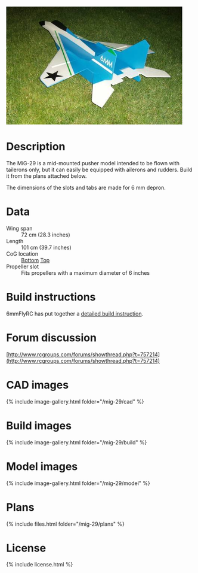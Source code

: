 ![MiG-29 Fulcrum](./09.jpg)

# Description

The MiG-29 is a mid-mounted pusher model intended to be flown with tailerons only, but it can easily be equipped with ailerons and rudders. Build it from the plans attached below.

The dimensions of the slots and tabs are made for 6 mm depron.

# Data

<dl>
  <dt>Wing span</dt>
  <dd>72 cm (28.3 inches)</dd>
  <dt>Length</dt>
  <dd>101 cm (39.7 inches)</dd>
  <dt>CoG location</dt>
  <dd><a href="./cg1.jpg">Bottom</a> <a href="./cg2.jpg">Top</a></dd>
  <dt>Propeller slot</dt>
  <dd>Fits propellers with a maximum diameter of 6 inches</dd>
</dl>

# Build instructions

6mmFlyRC has put together a [detailed build instruction](../docs/quick-build-mig-29.pdf).

# Forum discussion

[http://www.rcgroups.com/forums/showthread.php?t=757214](http://www.rcgroups.com/forums/showthread.php?t=757214)

# CAD images

{% include image-gallery.html folder="/mig-29/cad" %}

# Build images

{% include image-gallery.html folder="/mig-29/build" %}

# Model images

{% include image-gallery.html folder="/mig-29/model" %}

# Plans

{% include files.html folder="/mig-29/plans" %}

# License

{% include license.html %}
